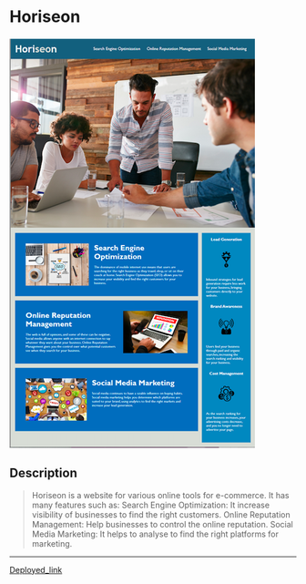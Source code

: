 # Horiseon
![Screenshot](./assets/images/Screenshot.jpg)

## Description

> Horiseon is a website for various  online tools for e-commerce. It has many  features such as:
Search Engine Optimization: It increase visibility of businesses to find the right customers.
Online Reputation Management: Help businesses to control the online reputation.
Social Media Marketing: It helps to analyse to find the right platforms for marketing. 
---

[Deployed_link](https://ymuzhych.github.io/HTML_CSS_Git_Refactor/)